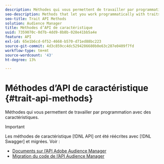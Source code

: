 ```yaml
---
description: Méthodes qui vous permettent de travailler par programmation avec des caractéristiques.
seo-description: Methods that let you work programmatically with traits.
seo-title: Trait API Methods
solution: Audience Manager
title: Méthodes d’API de caractéristique
uuid: 7359070c-0d7b-4dd9-8b8b-028e41bb5a4e
feature: API
exl-id: 65e1b6cd-6f52-4668-b570-d71ed88bc223
source-git-commit: 4d3c859cc4dc5294286680b0e63c287e0409f7fd
workflow-type: tm+mt
source-wordcount: '43'
ht-degree: 13%

---
```


# Méthodes d’API de caractéristique {#trait-api-methods}

Méthodes qui vous permettent de travailler par programmation avec des caractéristiques.

>[!IMPORTANT]
>
>Les méthodes de caractéristique [!DNL API] ont été réécrites avec [!DNL Swagger] et migrées. Voir :
>
>* [Documents sur l’API Adobe Audience Manager](https://bank.demdex.com/portal/swagger/index.html)
>* [Migration du code de l’API Audience Manager](../../api/api-swagger-migration.md)
